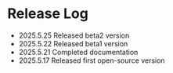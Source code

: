 # Release Log

- 2025.5.25 Released beta2 version
- 2025.5.22 Released beta1 version
- 2025.5.21 Completed documentation
- 2025.5.17 Released first open-source version

